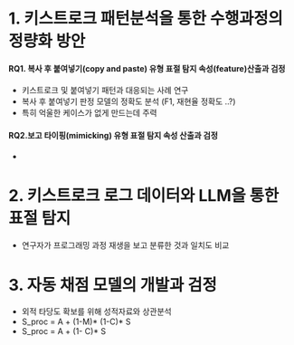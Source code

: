 # 1. 키스트로크 패턴분석을 통한 수행과정의 정량화 방안
#### RQ1. 복사 후 붙여넣기(copy and paste) 유형 표절 탐지 속성(feature)산출과 검정
* 키스트로크 및 붙여넣기 패턴과 대응되는 사례 연구
* 복사 후 붙여넣기 판정 모델의 정확도 분석 (F1, 재현율 정확도 ..?)
* 특히 억울한 케이스가 없게 만드는데 주력 
#### RQ2.보고 타이핑(mimicking) 유형 표절 탐지 속성 산출과 검정
* 
# 2. 키스트로크 로그 데이터와 LLM을 통한 표절 탐지
* 연구자가 프로그래밍 과정 재생을 보고 분류한 것과 일치도 비교
# 3. 자동 채점 모델의 개발과 검정
* 외적 타당도 확보를 위해 성적자료와 상관분석
* S_proc = A + (1-M)* (1-C)* S
* S_proc = A + (1- C)* S